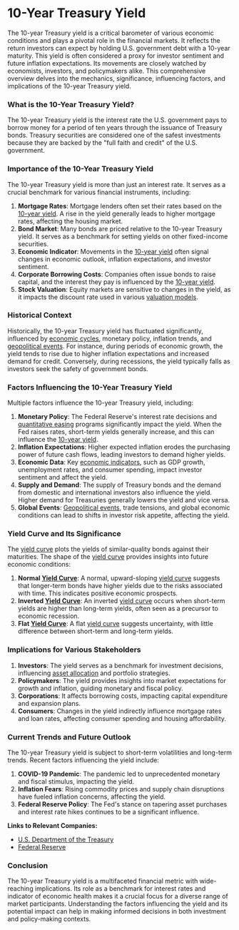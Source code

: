 # 10-Year Treasury Yield

The 10-year Treasury yield is a critical barometer of various economic conditions and plays a pivotal role in the financial markets. It reflects the return investors can expect by holding U.S. government debt with a 10-year maturity. This yield is often considered a proxy for investor sentiment and future inflation expectations. Its movements are closely watched by economists, investors, and policymakers alike. This comprehensive overview delves into the mechanics, significance, influencing factors, and implications of the 10-year Treasury yield.

### What is the 10-Year Treasury Yield?

The 10-year Treasury yield is the interest rate the U.S. government pays to borrow money for a period of ten years through the issuance of Treasury bonds. Treasury securities are considered one of the safest investments because they are backed by the "full faith and credit" of the U.S. government.

### Importance of the 10-Year Treasury Yield

The 10-year Treasury yield is more than just an interest rate. It serves as a crucial benchmark for various financial instruments, including:

1. **Mortgage Rates**: Mortgage lenders often set their rates based on the [10-year yield](../1/10-year_yield.md). A rise in the yield generally leads to higher mortgage rates, affecting the housing market.
2. **Bond Market**: Many bonds are priced relative to the 10-year Treasury yield. It serves as a benchmark for setting yields on other fixed-income securities.
3. **Economic Indicator**: Movements in the [10-year yield](../1/10-year_yield.md) often signal changes in economic outlook, inflation expectations, and investor sentiment.
4. **Corporate Borrowing Costs**: Companies often issue bonds to raise capital, and the interest they pay is influenced by the [10-year yield](../1/10-year_yield.md).
5. **Stock Valuation**: Equity markets are sensitive to changes in the yield, as it impacts the discount rate used in various [valuation models](../v/valuation_models.md).

### Historical Context

Historically, the 10-year Treasury yield has fluctuated significantly, influenced by [economic cycles](../e/economic_cycles.md), monetary policy, inflation trends, and [geopolitical events](../g/geopolitical_events.md). For instance, during periods of economic growth, the yield tends to rise due to higher inflation expectations and increased demand for credit. Conversely, during recessions, the yield typically falls as investors seek the safety of government bonds.

### Factors Influencing the 10-Year Treasury Yield

Multiple factors influence the 10-year Treasury yield, including:

1. **Monetary Policy**: The Federal Reserve's interest rate decisions and [quantitative easing](../q/quantitative_easing.md) programs significantly impact the yield. When the Fed raises rates, short-term yields generally increase, and this can influence the [10-year yield](../1/10-year_yield.md).
2. **Inflation Expectations**: Higher expected inflation erodes the purchasing power of future cash flows, leading investors to demand higher yields.
3. **Economic Data**: Key [economic indicators](../e/economic_indicators.md), such as GDP growth, unemployment rates, and consumer spending, impact investor sentiment and affect the yield.
4. **Supply and Demand**: The supply of Treasury bonds and the demand from domestic and international investors also influence the yield. Higher demand for Treasuries generally lowers the yield and vice versa.
5. **Global Events**: [Geopolitical events](../g/geopolitical_events.md), trade tensions, and global economic conditions can lead to shifts in investor risk appetite, affecting the yield.

### Yield Curve and Its Significance

The [yield curve](../y/yield_curve.md) plots the yields of similar-quality bonds against their maturities. The shape of the [yield curve](../y/yield_curve.md) provides insights into future economic conditions:

1. **Normal [Yield Curve](../y/yield_curve.md)**: A normal, upward-sloping [yield curve](../y/yield_curve.md) suggests that longer-term bonds have higher yields due to the risks associated with time. This indicates positive economic prospects.
2. **Inverted [Yield Curve](../y/yield_curve.md)**: An inverted [yield curve](../y/yield_curve.md) occurs when short-term yields are higher than long-term yields, often seen as a precursor to economic recession.
3. **Flat [Yield Curve](../y/yield_curve.md)**: A flat [yield curve](../y/yield_curve.md) suggests uncertainty, with little difference between short-term and long-term yields.

### Implications for Various Stakeholders

1. **Investors**: The yield serves as a benchmark for investment decisions, influencing [asset allocation](../a/asset_allocation.md) and portfolio strategies.
2. **Policymakers**: The yield provides insights into market expectations for growth and inflation, guiding monetary and fiscal policy.
3. **Corporations**: It affects borrowing costs, impacting capital expenditure and expansion plans.
4. **Consumers**: Changes in the yield indirectly influence mortgage rates and loan rates, affecting consumer spending and housing affordability.

### Current Trends and Future Outlook

The 10-year Treasury yield is subject to short-term volatilities and long-term trends. Recent factors influencing the yield include:

1. **COVID-19 Pandemic**: The pandemic led to unprecedented monetary and fiscal stimulus, impacting the yield.
2. **Inflation Fears**: Rising commodity prices and supply chain disruptions have fueled inflation concerns, affecting the yield.
3. **Federal Reserve Policy**: The Fed's stance on tapering asset purchases and interest rate hikes continues to be a significant influence.

**Links to Relevant Companies:**

- [U.S. Department of the Treasury](https://home.treasury.gov/)
- [Federal Reserve](https://www.federalreserve.gov/)

### Conclusion

The 10-year Treasury yield is a multifaceted financial metric with wide-reaching implications. Its role as a benchmark for interest rates and indicator of economic health makes it a crucial focus for a diverse range of market participants. Understanding the factors influencing the yield and its potential impact can help in making informed decisions in both investment and policy-making contexts.